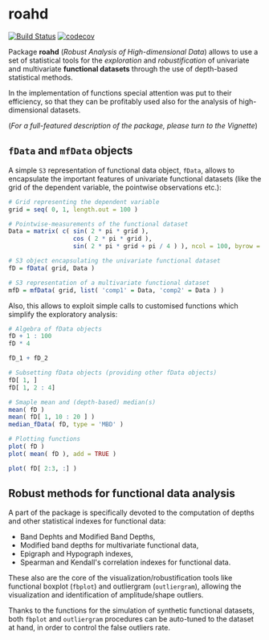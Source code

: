 
# roahd 

[![Build Status](https://travis-ci.org/ntarabelloni/roahd.svg?branch=dev)](https://travis-ci.org/ntarabelloni/roahd) [![codecov](https://codecov.io/gh/ntarabelloni/roahd/branch/dev/graph/badge.svg)](https://codecov.io/gh/ntarabelloni/roahd)

Package __roahd__ (_Robust Analysis of High-dimensional Data_) allows to use
a set of statistical tools for the _exploration_ and _robustification_ of
univariate and multivariate __functional datasets__ through the use of depth-based
statistical methods.


In the implementation of functions special attention was put to their efficiency,
so that they can be profitably used also for the analysis of high-dimensional 
datasets.

(_For a full-featured description of the package, please turn to the Vignette_)

## `fData` and `mfData` objects

A simple `S3` representation of functional data object, `fData`, 
allows to encapsulate the important features of univariate functional datasets (like the 
grid of the dependent variable, the pointwise observations etc.):

```r
# Grid representing the dependent variable
grid = seq( 0, 1, length.out = 100 )

# Pointwise-measurements of the functional dataset
Data = matrix( c( sin( 2 * pi * grid ), 
                  cos ( 2 * pi * grid ),
                  sin( 2 * pi * grid + pi / 4 ) ), ncol = 100, byrow = TRUE )

# S3 object encapsulating the univariate functional dataset            
fD = fData( grid, Data )

# S3 representation of a multivariate functional dataset
mfD = mfData( grid, list( 'comp1' = Data, 'comp2' = Data ) )
```
Also, this allows to exploit simple calls to customised functions which 
simplify the exploratory analysis:

```r
# Algebra of fData objects
fD + 1 : 100 
fD * 4

fD_1 + fD_2

# Subsetting fData objects (providing other fData objects)
fD[ 1, ]
fD[ 1, 2 : 4]

# Smaple mean and (depth-based) median(s)
mean( fD )
mean( fD[ 1, 10 : 20 ] )
median_fData( fD, type = 'MBD' )

# Plotting functions
plot( fD )
plot( mean( fD ), add = TRUE )

plot( fD[ 2:3, :] )
```


## Robust methods for functional data analysis

A part of the package is specifically devoted to the computation of depths and 
other statistical indexes for functional data:

  - Band Dephts and Modified Band Depths,
  - Modified band depths for multivariate functional data,
  - Epigraph and Hypograph indexes,
  - Spearman and Kendall's correlation indexes for functional data.

These also are the core of the visualization/robustification tools like 
functional boxplot (`fbplot`) and outliergram (`outliergram`), allowing
the visualization and identification of amplitude/shape outliers.

Thanks to the functions for the simulation of synthetic functional datasets, 
both `fbplot` and `outliergram` procedures can be auto-tuned to the dataset 
at hand, in order to control the false outliers rate.
